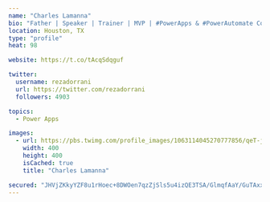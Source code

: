 ```yaml
---
name: "Charles Lamanna"
bio: "Father | Speaker | Trainer | MVP | #PowerApps & #PowerAutomate Community Super User | YouTuber Right-pointing triangle http://youtube.com/c/rezadorrani | Learn - Share - Clockwise rightwards and leftwards open circle arrows"
location: Houston, TX
type: "profile"
heat: 98

website: https://t.co/tAcqSdqguf

twitter:
  username: rezadorrani
  url: https://twitter.com/rezadorrani
  followers: 4903

topics:
  - Power Apps

images:
  - url: https://pbs.twimg.com/profile_images/1063114045270777856/qeT-jpWr_400x400.jpg
    width: 400
    height: 400
    isCached: true
    title: "Charles Lamanna"

secured: "JHVjZKkyYZF8u1rHoec+8DWOen7qzZjSls5u4izQE3TSA/GlmqfAaY/GuTAxxZUd9w7hwMigWT1kQuj/0VCCE5If5i9LYRd+XVt1WjQPjP1PyolILiZWyqooKlzyJ8xvrwaIqh2IbraxJIK/agqf2y6deRDvNPtcLUxTJeYaCwLFfkL5/qAjcrpJo3o2uUILYheI+P4fM40TBlRL+6i2GkPuyylM0Qc/yKtuh2wkV3kx2tMnDj0bXuoCU0KCFj29HV5dzz5d6sCQUBtD9QIxRoW36j99ib1jGfH2HUPLOMmoHFcMVvmeqkAdXJU8doLOJu2ioaXtGWussdH8NprCHh7GaPSghLeCejfw/j4Q6ed7grJaqbZrHoyoEvmzYYc0JNMCsex5j0IeKWykc0mTRt6zletizv4Z6GyNf0sp8ug=;qy2Vf5l6mrNYkoQlLzN2bg=="
---
```


